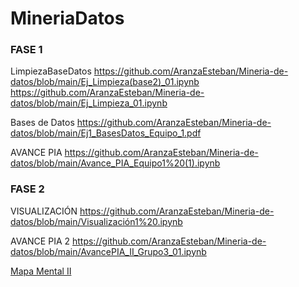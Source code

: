 # MineriaDatos
### FASE 1
LimpiezaBaseDatos
https://github.com/AranzaEsteban/Mineria-de-datos/blob/main/Ej_Limpieza(base2)_01.ipynb
https://github.com/AranzaEsteban/Mineria-de-datos/blob/main/Ej_Limpieza_01.ipynb
 
 Bases de Datos
https://github.com/AranzaEsteban/Mineria-de-datos/blob/main/Ej1_BasesDatos_Equipo_1.pdf

AVANCE PIA
https://github.com/AranzaEsteban/Mineria-de-datos/blob/main/Avance_PIA_Equipo1%20(1).ipynb
### FASE 2
VISUALIZACIÓN
https://github.com/AranzaEsteban/Mineria-de-datos/blob/main/Visualización1%20.ipynb

AVANCE PIA 2
https://github.com/AranzaEsteban/Mineria-de-datos/blob/main/AvancePIA_II_Grupo3_01.ipynb

[Mapa Mental II](https://github.com/anagonzap/MineriaDatos/blob/main/MapaMental_2_1941504.pdf)
